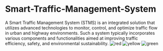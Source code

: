 # Smart-Traffic-Management-System
 A Smart Traffic Management System (STMS) is an integrated solution that utilizes advanced technologies to monitor, control, and optimize traffic flow in urban and highway environments. Such a system typically incorporates various components and functionalities aimed at improving traffic efficiency, safety, and environmental sustainability.
![red](https://github.com/MrLokesh21/Smart-Traffic-Management-System/assets/152013573/62de297f-5e98-4f1b-b813-4c1cb527ed88)
![yellow](https://github.com/MrLokesh21/Smart-Traffic-Management-System/assets/152013573/85adeac3-8af6-4f40-b87a-84c4f936c9b1)
![green](https://github.com/MrLokesh21/Smart-Traffic-Management-System/assets/152013573/fba65240-cedd-40d3-b246-e72f7df9bc35)
